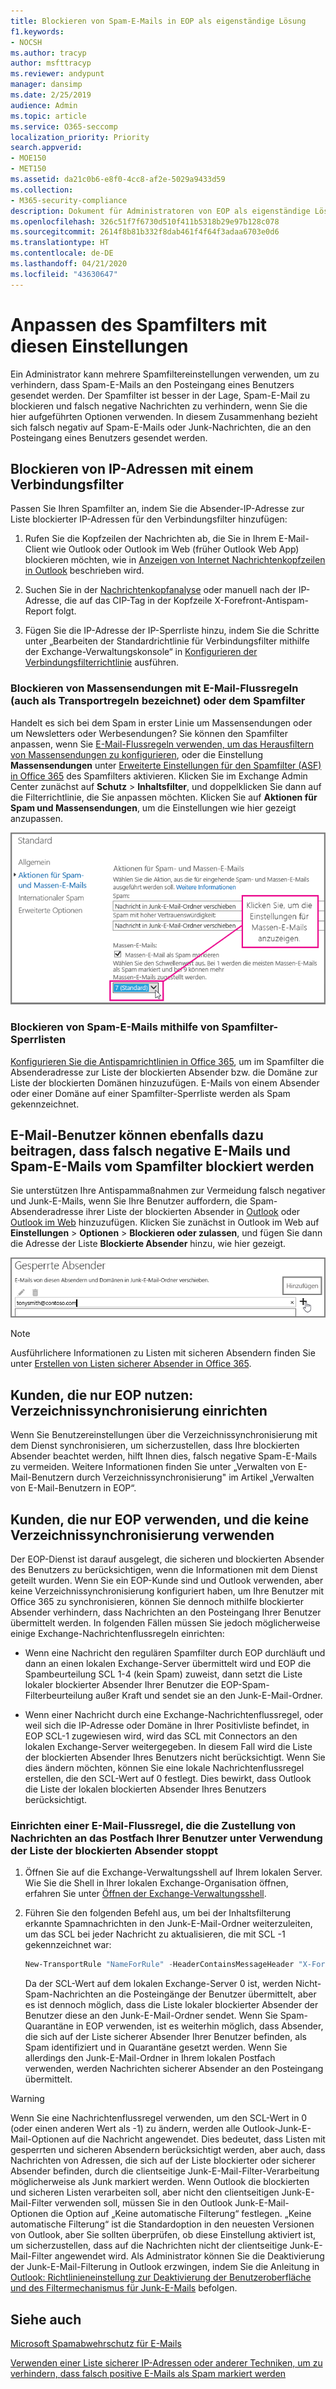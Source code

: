 ```yaml
---
title: Blockieren von Spam-E-Mails in EOP als eigenständige Lösung
f1.keywords:
- NOCSH
ms.author: tracyp
author: msfttracyp
ms.reviewer: andypunt
manager: dansimp
ms.date: 2/25/2019
audience: Admin
ms.topic: article
ms.service: O365-seccomp
localization_priority: Priority
search.appverid:
- MOE150
- MET150
ms.assetid: da21c0b6-e8f0-4cc8-af2e-5029a9433d59
ms.collection:
- M365-security-compliance
description: Dokument für Administratoren von EOP als eigenständige Lösung zum Verhindern falsch negativer Ergebnisse
ms.openlocfilehash: 326c51f7f6730d510f411b5318b29e97b128c078
ms.sourcegitcommit: 2614f8b81b332f8dab461f4f64f3adaa6703e0d6
ms.translationtype: HT
ms.contentlocale: de-DE
ms.lasthandoff: 04/21/2020
ms.locfileid: "43630647"
---
```

# <a name="customize-the-anti-spam-filter-with-these-settings"></a>Anpassen des Spamfilters mit diesen Einstellungen

Ein Administrator kann mehrere Spamfiltereinstellungen verwenden, um zu verhindern, dass Spam-E-Mails an den Posteingang eines Benutzers gesendet werden. Der Spamfilter ist besser in der Lage, Spam-E-Mail zu blockieren und falsch negative Nachrichten zu verhindern, wenn Sie die hier aufgeführten Optionen verwenden. In diesem Zusammenhang bezieht sich falsch negativ auf Spam-E-Mails oder Junk-Nachrichten, die an den Posteingang eines Benutzers gesendet werden.

## <a name="block-ip-addresses-with-a-connection-filter"></a>Blockieren von IP-Adressen mit einem Verbindungsfilter

Passen Sie Ihren Spamfilter an, indem Sie die Absender-IP-Adresse zur Liste blockierter IP-Adressen für den Verbindungsfilter hinzufügen:

1. Rufen Sie die Kopfzeilen der Nachrichten ab, die Sie in Ihrem E-Mail-Client wie Outlook oder Outlook im Web (früher Outlook Web App) blockieren möchten, wie in [Anzeigen von Internet Nachrichtenkopfzeilen in Outlook](https://support.office.com/article/cd039382-dc6e-4264-ac74-c048563d212c) beschrieben wird.

2. Suchen Sie in der [Nachrichtenkopfanalyse](https://testconnectivity.microsoft.com/?tabid=mha) oder manuell nach der IP-Adresse, die auf das CIP-Tag in der Kopfzeile X-Forefront-Antispam-Report folgt.

3. Fügen Sie die IP-Adresse der IP-Sperrliste hinzu, indem Sie die Schritte unter „Bearbeiten der Standardrichtlinie für Verbindungsfilter mithilfe der Exchange-Verwaltungskonsole“ in [Konfigurieren der Verbindungsfilterrichtlinie](configure-the-connection-filter-policy.md) ausführen.

### <a name="block-bulk-mail-with-mail-flow-rules-transport-rules-or-the-spam-filter"></a>Blockieren von Massensendungen mit E-Mail-Flussregeln (auch als Transportregeln bezeichnet) oder dem Spamfilter

Handelt es sich bei dem Spam in erster Linie um Massensendungen oder um Newsletters oder Werbesendungen? Sie können den Spamfilter anpassen, wenn Sie [E-Mail-Flussregeln verwenden, um das Herausfiltern von Massensendungen zu konfigurieren](use-transport-rules-to-configure-bulk-email-filtering.md), oder die Einstellung **Massensendungen** unter [Erweiterte Einstellungen für den Spamfilter (ASF) in Office 365](advanced-spam-filtering-asf-options.md) des Spamfilters aktivieren. Klicken Sie im Exchange Admin Center zunächst auf **Schutz** \> **Inhaltsfilter**, und doppelklicken Sie dann auf die Filterrichtlinie, die Sie anpassen möchten. Klicken Sie auf **Aktionen für Spam und Massensendungen**, um die Einstellungen wie hier gezeigt anzupassen.

![Festlegen des Massen-E-Mail-Filters in Exchange Online](../../media/a45095c2-269d-45b8-a76c-999b5e78da68.png)

### <a name="block-email-spam-using-spam-filter-block-lists"></a>Blockieren von Spam-E-Mails mithilfe von Spamfilter-Sperrlisten

[Konfigurieren Sie die Antispamrichtlinien in Office 365](configure-your-spam-filter-policies.md), um im Spamfilter die Absenderadresse zur Liste der blockierten Absender bzw. die Domäne zur Liste der blockierten Domänen hinzuzufügen. E-Mails von einem Absender oder einer Domäne auf einer Spamfilter-Sperrliste werden als Spam gekennzeichnet.

## <a name="email-users-can-also-help-ensure-that-false-negative-and-email-spam-is-blocked-with-spam-filter"></a>E-Mail-Benutzer können ebenfalls dazu beitragen, dass falsch negative E-Mails und Spam-E-Mails vom Spamfilter blockiert werden

Sie unterstützen Ihre Antispammaßnahmen zur Vermeidung falsch negativer und Junk-E-Mails, wenn Sie Ihre Benutzer auffordern, die Spam-Absenderadresse ihrer Liste der blockierten Absender in [Outlook](https://support.office.com/article/5ae3ea8e-cf41-4fa0-b02a-3b96e21de089) oder [Outlook im Web](https://support.office.com/article/db786e79-54e2-40cc-904f-d89d57b7f41d) hinzuzufügen. Klicken Sie zunächst in Outlook im Web auf **Einstellungen** \> **Optionen** \> **Blockieren oder zulassen**, und fügen Sie dann die Adresse der Liste **Blockierte Absender** hinzu, wie hier gezeigt.

![Blockieren eines Absenders in der Outlook im Web](../../media/fdf51381-2527-4819-ac2a-5dff84d2a36d.png)

> [!NOTE]
> Ausführlichere Informationen zu Listen mit sicheren Absendern finden Sie unter [Erstellen von Listen sicherer Absender in Office 365](create-safe-sender-lists-in-office-365.md).

## <a name="eop-only-customers-set-up-directory-synchronization"></a>Kunden, die nur EOP nutzen: Verzeichnissynchronisierung einrichten

Wenn Sie Benutzereinstellungen über die Verzeichnissynchronisierung mit dem Dienst synchronisieren, um sicherzustellen, dass Ihre blockierten Absender beachtet werden, hilft Ihnen dies, falsch negative Spam-E-Mails zu vermeiden. Weitere Informationen finden Sie unter „Verwalten von E-Mail-Benutzern durch Verzeichnissynchronisierung" im Artikel „Verwalten von E-Mail-Benutzern in EOP“.

## <a name="eop-only-customers-who-are-not-using-directory-synchronization"></a>Kunden, die nur EOP verwenden, und die keine Verzeichnissynchronisierung verwenden

Der EOP-Dienst ist darauf ausgelegt, die sicheren und blockierten Absender des Benutzers zu berücksichtigen, wenn die Informationen mit dem Dienst geteilt wurden. Wenn Sie ein EOP-Kunde sind und Outlook verwenden, aber keine Verzeichnissynchronisierung konfiguriert haben, um Ihre Benutzer mit Office 365 zu synchronisieren, können Sie dennoch mithilfe blockierter Absender verhindern, dass Nachrichten an den Posteingang Ihrer Benutzer übermittelt werden. In folgenden Fällen müssen Sie jedoch möglicherweise einige Exchange-Nachrichtenflussregeln einrichten:

- Wenn eine Nachricht den regulären Spamfilter durch EOP durchläuft und dann an einen lokalen Exchange-Server übermittelt wird und EOP die Spambeurteilung SCL 1-4 (kein Spam) zuweist, dann setzt die Liste lokaler blockierter Absender Ihrer Benutzer die EOP-Spam-Filterbeurteilung außer Kraft und sendet sie an den Junk-E-Mail-Ordner.

- Wenn einer Nachricht durch eine Exchange-Nachrichtenflussregel, oder weil sich die IP-Adresse oder Domäne in Ihrer Positivliste befindet, in EOP SCL-1 zugewiesen wird, wird das SCL mit Connectors an den lokalen Exchange-Server weitergegeben. In diesem Fall wird die Liste der blockierten Absender Ihres Benutzers nicht berücksichtigt. Wenn Sie dies ändern möchten, können Sie eine lokale Nachrichtenflussregel erstellen, die den SCL-Wert auf 0 festlegt. Dies bewirkt, dass Outlook die Liste der lokalen blockierten Absender Ihres Benutzers berücksichtigt.

### <a name="to-set-up-a-mail-flow-rule-to-stop-messages-from-being-delivered-to-your-users-inbox-by-using-the-blocked-senders-list"></a>Einrichten einer E-Mail-Flussregel, die die Zustellung von Nachrichten an das Postfach Ihrer Benutzer unter Verwendung der Liste der blockierten Absender stoppt

1. Öffnen Sie auf die Exchange-Verwaltungsshell auf Ihrem lokalen Server. Wie Sie die Shell in Ihrer lokalen Exchange-Organisation öffnen, erfahren Sie unter [Öffnen der Exchange-Verwaltungsshell](https://docs.microsoft.com/powershell/exchange/exchange-server/open-the-exchange-management-shell).

2. Führen Sie den folgenden Befehl aus, um bei der Inhaltsfilterung erkannte Spamnachrichten in den Junk-E-Mail-Ordner weiterzuleiten, um das SCL bei jeder Nachricht zu aktualisieren, die mit SCL -1 gekennzeichnet war:

   ```powershell
   New-TransportRule "NameForRule" -HeaderContainsMessageHeader "X-Forefront-Antispam-Report" -HeaderContainsWords "SCL:-1" -SetSCL 0
   ```

   Da der SCL-Wert auf dem lokalen Exchange-Server 0 ist, werden Nicht-Spam-Nachrichten an die Posteingänge der Benutzer übermittelt, aber es ist dennoch möglich, dass die Liste lokaler blockierter Absender der Benutzer diese an den Junk-E-Mail-Ordner sendet. Wenn Sie Spam-Quarantäne in EOP verwenden, ist es weiterhin möglich, dass Absender, die sich auf der Liste sicherer Absender Ihrer Benutzer befinden, als Spam identifiziert und in Quarantäne gesetzt werden. Wenn Sie allerdings den Junk-E-Mail-Ordner in Ihrem lokalen Postfach verwenden, werden Nachrichten sicherer Absender an den Posteingang übermittelt.

> [!WARNING]
> Wenn Sie eine Nachrichtenflussregel verwenden, um den SCL-Wert in 0 (oder einen anderen Wert als -1) zu ändern, werden alle Outlook-Junk-E-Mail-Optionen auf die Nachricht angewendet. Dies bedeutet, dass Listen mit gesperrten und sicheren Absendern berücksichtigt werden, aber auch, dass Nachrichten von Adressen, die sich auf der Liste blockierter oder sicherer Absender befinden, durch die clientseitige Junk-E-Mail-Filter-Verarbeitung möglicherweise als Junk markiert werden. Wenn Outlook die blockierten und sicheren Listen verarbeiten soll, aber nicht den clientseitigen Junk-E-Mail-Filter verwenden soll, müssen Sie in den Outlook Junk-E-Mail-Optionen die Option auf „Keine automatische Filterung“ festlegen. „Keine automatische Filterung“ ist die Standardoption in den neuesten Versionen von Outlook, aber Sie sollten überprüfen, ob diese Einstellung aktiviert ist, um sicherzustellen, dass auf die Nachrichten nicht der clientseitige Junk-E-Mail-Filter angewendet wird. Als Administrator können Sie die Deaktivierung der Junk-E-Mail-Filterung in Outlook erzwingen, indem Sie die Anleitung in [Outlook: Richtlinieneinstellung zur Deaktivierung der Benutzeroberfläche und des Filtermechanismus für Junk-E-Mails](https://support.microsoft.com/kb/2180568) befolgen.

## <a name="see-also"></a>Siehe auch

[Microsoft Spamabwehrschutz für E-Mails](anti-spam-protection.md)

[Verwenden einer Liste sicherer IP-Adressen oder anderer Techniken, um zu verhindern, dass falsch positive E-Mails als Spam markiert werden](prevent-email-from-being-marked-as-spam.md)
